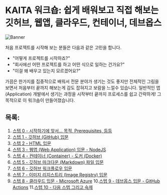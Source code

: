 # KAITA 워크숍: 쉽게 배워보고 직접 해보는 깃허브, 웹앱, 클라우드, 컨테이너, 데브옵스

![Banner](./images/banner.jpg)

처음 프로젝트를 시작해 보는 분들은 다음과 같은 고민을 합니다. 
- "어떻게 프로젝트를 시작하죠?"
- "회사에선 어떤 프로젝트를 하고 어떤 식으로 일하는 건가요?"
- "이걸 왜 배우고 있는지 모르겠어요?"

가끔은 한가지를 집중적으로 배워서 전문 분야가 생기는 것도 좋지만 전체적인 그림을 보면서 처음부터 끝까지 해보는게 감도 잡혀지고 보람을 느낄수 있습니다. 일반적인 앱 (Application) 개발에서 생기는 과정을 시작부터 끝까지 프로세스를 쉽고 간략하게! 그 목적으로 이 워크숍이 만들어졌습니다.


## 목록:
1. [스텝 0 - 시작하기에 앞서... 목적, Prerequisites, 등등](https://github.com/Korean-American-IT-Association-KAITA/KAITA-Workshop-Solution/issues/1)
2. [스텝 1 - 깃허브 (GitHub) 입문](https://github.com/Korean-American-IT-Association-KAITA/KAITA-Workshop-Solution/issues/2)
3. [스텝 2 - HTML 입문](https://github.com/Korean-American-IT-Association-KAITA/KAITA-Workshop-Solution/issues/3)
4. [스텝 3 - 웹앱 (Web Application) 입문 - NodeJS](https://github.com/Korean-American-IT-Association-KAITA/KAITA-Workshop-Solution/issues/4)
5. [스텝 4 - 컨테이너 (Container) - 도커 (Docker)](https://github.com/Korean-American-IT-Association-KAITA/KAITA-Workshop-Solution/issues/5)
6. [스텝 5 - 깃허브 마크다운 (Markdown) 파일 입문](https://github.com/Korean-American-IT-Association-KAITA/KAITA-Workshop-Solution/issues/6)
7. [스텝 6 - 깃허브 워크플로우 입문](https://github.com/Korean-American-IT-Association-KAITA/KAITA-Workshop-Solution/issues/7)
8. [스텝 7 - 이미지 리지스트리 (Image Registry) 입문](https://github.com/Korean-American-IT-Association-KAITA/KAITA-Workshop-Solution/issues/8)
9. [스텝 8 - 클라우드 입문 - Microsoft Azure](https://github.com/Korean-American-IT-Association-KAITA/KAITA-Workshop-Solution/issues/9)
10.[스텝 9 - 데브옵스 입문 - GitHub Actions](https://github.com/Korean-American-IT-Association-KAITA/KAITA-Workshop-Solution/issues/10)
11.[스텝 10 - 다음 스텝 그리고 숙제](https://github.com/Korean-American-IT-Association-KAITA/KAITA-Workshop-Solution/issues/11)
